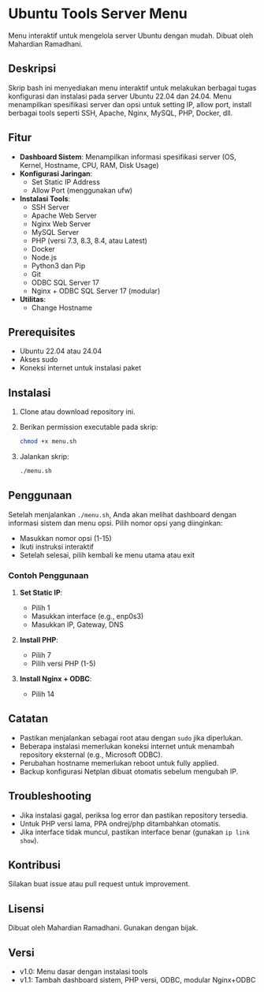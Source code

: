 # Ubuntu Tools Server Menu

Menu interaktif untuk mengelola server Ubuntu dengan mudah. Dibuat oleh Mahardian Ramadhani.

## Deskripsi

Skrip bash ini menyediakan menu interaktif untuk melakukan berbagai tugas konfigurasi dan instalasi pada server Ubuntu 22.04 dan 24.04. Menu menampilkan spesifikasi server dan opsi untuk setting IP, allow port, install berbagai tools seperti SSH, Apache, Nginx, MySQL, PHP, Docker, dll.

## Fitur

- **Dashboard Sistem**: Menampilkan informasi spesifikasi server (OS, Kernel, Hostname, CPU, RAM, Disk Usage)
- **Konfigurasi Jaringan**:
  - Set Static IP Address
  - Allow Port (menggunakan ufw)
- **Instalasi Tools**:
  - SSH Server
  - Apache Web Server
  - Nginx Web Server
  - MySQL Server
  - PHP (versi 7.3, 8.3, 8.4, atau Latest)
  - Docker
  - Node.js
  - Python3 dan Pip
  - Git
  - ODBC SQL Server 17
  - Nginx + ODBC SQL Server 17 (modular)
- **Utilitas**:
  - Change Hostname

## Prerequisites

- Ubuntu 22.04 atau 24.04
- Akses sudo
- Koneksi internet untuk instalasi paket

## Instalasi

1. Clone atau download repository ini.
2. Berikan permission executable pada skrip:

   ```bash
   chmod +x menu.sh
   ```

3. Jalankan skrip:

   ```bash
   ./menu.sh
   ```

## Penggunaan

Setelah menjalankan `./menu.sh`, Anda akan melihat dashboard dengan informasi sistem dan menu opsi. Pilih nomor opsi yang diinginkan:

- Masukkan nomor opsi (1-15)
- Ikuti instruksi interaktif
- Setelah selesai, pilih kembali ke menu utama atau exit

### Contoh Penggunaan

1. **Set Static IP**:
   - Pilih 1
   - Masukkan interface (e.g., enp0s3)
   - Masukkan IP, Gateway, DNS

2. **Install PHP**:
   - Pilih 7
   - Pilih versi PHP (1-5)

3. **Install Nginx + ODBC**:
   - Pilih 14

## Catatan

- Pastikan menjalankan sebagai root atau dengan `sudo` jika diperlukan.
- Beberapa instalasi memerlukan koneksi internet untuk menambah repository eksternal (e.g., Microsoft ODBC).
- Perubahan hostname memerlukan reboot untuk fully applied.
- Backup konfigurasi Netplan dibuat otomatis sebelum mengubah IP.

## Troubleshooting

- Jika instalasi gagal, periksa log error dan pastikan repository tersedia.
- Untuk PHP versi lama, PPA ondrej/php ditambahkan otomatis.
- Jika interface tidak muncul, pastikan interface benar (gunakan `ip link show`).

## Kontribusi

Silakan buat issue atau pull request untuk improvement.

## Lisensi

Dibuat oleh Mahardian Ramadhani. Gunakan dengan bijak.

## Versi

- v1.0: Menu dasar dengan instalasi tools
- v1.1: Tambah dashboard sistem, PHP versi, ODBC, modular Nginx+ODBC
